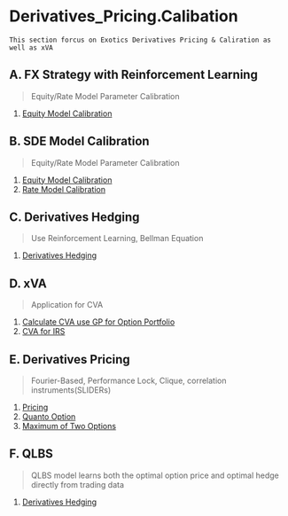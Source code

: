# Derivatives_Pricing.Calibation
```
This section forcus on Exotics Derivatives Pricing & Caliration as well as xVA
```
## A. FX Strategy with Reinforcement Learning
> Equity/Rate Model Parameter Calibration
1. [Equity Model Calibration](https://github.com/michaelsyao/Asset_Derivatives_Strategy_Projects/tree/main/A_Calibration)

## B. SDE Model Calibration
> Equity/Rate Model Parameter Calibration
1. [Equity Model Calibration](https://github.com/michaelsyao/Asset_Derivatives_Strategy_Projects/tree/main/A_Calibration)
2. [Rate Model Calibration](CIR_calibration.py)

## C. Derivatives Hedging
> Use Reinforcement Learning, Bellman Equation
1. [Derivatives Hedging](https://github.com/michaelsyao/Asset_Derivatives_Strategy_Projects/blob/main/B_Hedging/DerivativesHedging.ipynb)

## D. xVA
> Application for CVA
1. [Calculate CVA use GP for Option Portfolio](MY3_Upload_CVA.ipynb)
2. [CVA for IRS](CVA_for_IRS_final.m)

## E. Derivatives Pricing
> Fourier-Based, Performance Lock, Clique, correlation instruments(SLIDERs)
1. [Pricing](DerivativesPricing.ipynb)
2. [Quanto Option](https://nbviewer.jupyter.org/github/jollyraven100/Derivatives_Modeling/blob/master/Quanto%20Option.pdf)
3. [Maximum of Two Options](https://nbviewer.jupyter.org/github/michaelsyao/Derivatives_Modeling/blob/master/Options%20on%20the%20Maximum%20of%20two%20assets.pdf)

## F. QLBS
>QLBS model learns both the optimal option price and optimal hedge directly from trading data
1. [Derivatives Hedging](DP_qlbs_oneset.ipynb)
